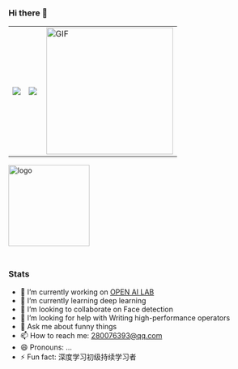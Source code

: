 ### Hi there 👋

<table>
 
  <td><img src="https://github-readme-stats.vercel.app/api?username=RudyFoo&show_icons=true"></td>
  <td><img src="https://github-readme-stats.vercel.app/api/top-langs/?username=RudyFoo&show_icons=true&layout=compact"</td>
  <td><img align="right" alt="GIF" width="250px" src="https://i.pinimg.com/originals/e4/26/70/e426702edf874b181aced1e2fa5c6cde.gif" /></td>
</table>
<img src="https://github-profile-trophy.vercel.app/?username=RudyFoo&theme=flat&column=7" alt="logo" height="160" align="middle" style="margin: auto; margin-bottom: 22px;" />

### Stats
- 🔭 I’m currently working on [OPEN AI LAB](http://www.openailab.com/)
- 🌱 I’m currently learning deep learning
- 👯 I’m looking to collaborate on Face detection 
- 🤔 I’m looking for help with Writing high-performance operators
- 💬 Ask me about funny things 
- 📫 How to reach me: 280076393@qq.com
- 😄 Pronouns: ...
- ⚡ Fun fact: 深度学习初级持续学习者

